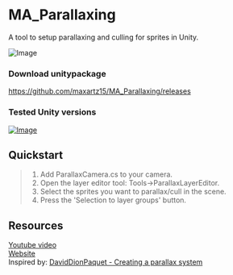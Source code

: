 # MA_Parallaxing

A tool to setup parallaxing and culling for sprites in Unity.

![Image](https://maxartz15.com/wp-content/uploads/2020/02/ParallaxingAndCullingView.gif)

### Download unitypackage
https://github.com/maxartz15/MA_Parallaxing/releases

### Tested Unity versions
[![Image](https://img.shields.io/badge/Unity-2019.2-green)](https://github.com/maxartz15/MA_Parallaxing/releases)

## Quickstart
> 1. Add ParallaxCamera.cs to your camera.
> 2. Open the layer editor tool: Tools->ParallaxLayerEditor.
> 3. Select the sprites you want to parallax/cull in the scene.
> 4. Press the 'Selection to layer groups' button.

## Resources
[Youtube video]()<br>
[Website](http://maxartz15.com/ma_parallaxing)<br>
Inspired by: [DavidDionPaquet - Creating a parallax system](https://www.gamasutra.com/blogs/DavidDionPaquet/20140601/218766/Creating_a_parallax_system_in_Unity3D_is_harder_than_it_seems.php)